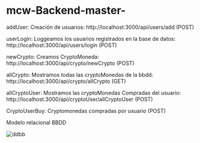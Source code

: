 # mcw-Backend-master-

addUser: Creación de usuarios: http://localhost:3000/api/users/add (POST)

userLogin: Loggeamos los usuarios registrados en la base de datos: http://localhost:3000/api/users/login (POST)

newCrypto: Creamos CryptoMoneda: http://localhost:3000/api/crypto/newCrypto (POST)

allCrypto: Mostramos todas las cryptoMonedas de la bbdd: http://localhost:3000/api/crypto/allCrypto (GET)

allCryptoUser: Mostramos las cryptoMonedas Compradas del usuario: http://localhost:3000/api/cryptoUser/allCryptoUser (POST)

CryptoUserBuy: Cryptomonedas compradas por usuario (POST)


Modelo relacional BBDD

![ddbb](https://user-images.githubusercontent.com/119944145/231569840-01ad8a95-bb38-451d-9043-bc6418afb82d.png)
